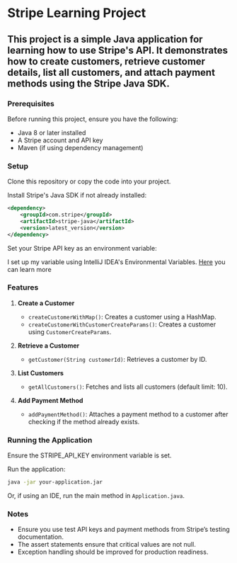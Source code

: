 
# Stripe Learning Project

## This project is a simple Java application for learning how to use Stripe's API. It demonstrates how to create customers, retrieve customer details, list all customers, and attach payment methods using the Stripe Java SDK.

### Prerequisites

Before running this project, ensure you have the following:

- Java 8 or later installed
- A Stripe account and API key
- Maven (if using dependency management)

### Setup

Clone this repository or copy the code into your project.

Install Stripe's Java SDK if not already installed:

```xml
<dependency>
    <groupId>com.stripe</groupId>
    <artifactId>stripe-java</artifactId>
    <version>latest_version</version>
</dependency>
```

Set your Stripe API key as an environment variable:

I set up my variable using IntelliJ IDEA's Environmental Variables. [Here](https://www.jetbrains.com/help/objc/add-environment-variables-and-program-arguments.html) you can learn more

### Features

1. **Create a Customer**

    - `createCustomerWithMap()`: Creates a customer using a HashMap.
    - `createCustomerWithCustomerCreateParams()`: Creates a customer using `CustomerCreateParams`.

2. **Retrieve a Customer**

    - `getCustomer(String customerId)`: Retrieves a customer by ID.

3. **List Customers**

    - `getAllCustomers()`: Fetches and lists all customers (default limit: 10).

4. **Add Payment Method**

    - `addPaymentMethod()`: Attaches a payment method to a customer after checking if the method already exists.

### Running the Application

Ensure the STRIPE_API_KEY environment variable is set.

Run the application:

```bash
java -jar your-application.jar
```

Or, if using an IDE, run the main method in `Application.java`.

### Notes

- Ensure you use test API keys and payment methods from Stripe’s testing documentation.
- The assert statements ensure that critical values are not null.
- Exception handling should be improved for production readiness.
